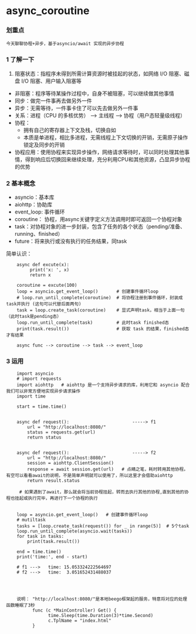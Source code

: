 # async_coroutine
### 划重点
    今天聊聊协程+异步，基于asyncio/await 实现的异步协程

### 1 了解一下
1. 阻塞状态：指程序未得到所需计算资源时被挂起的状态，如网络 I/O 阻塞、磁盘 I/O 阻塞、用户输入阻塞等
* 非阻塞：程序等待某操作过程中，自身不被阻塞，可以继续做其他事情
* 同步：做完一件事再去做另外一件
* 异步：无需等待，一件事卡住了可以先去做另外一件事
* 关系：进程（CPU 的多核优势） --> 主线程 --> 协程（用户态轻量级线程）
* 协程：
     * 拥有自己的寄存器上下文及栈，切换自如
     * 本质是单进程，相比多进程，无需线程上下文切换的开销，无需原子操作锁定及同步的开销
* 协程应用：使用协程来实现异步操作，网络请求等待时，可以同时处理其他事情，得到响应后切换回来继续处理，充分利用CPU和其他资源，凸显异步协程的优势

### 2 基本概念
* asyncio：基本库
* aiohttp：协助库
* event_loop: 事件循环
* coroutine： 协程，用async关键字定义方法调用时即可返回一个协程对象
* task：对协程对象的进一步封装，包含了任务的各个状态（pending/准备、running、finished）
* future：将来执行或没有执行的任务结果，同task

简单认识：

	    async def excute(x):
		     print('x: ', x)
		     return x

		coroutine = excute(100)
		loop = asyncio.get_event_loop()       # 创建事件循环loop
		# loop.run_until_complete(coroutine)  # 将协程注册到事件循环，封装成task并执行 (这句可以代替后面两句)
		task = loop.create_task(coroutine)    # 显式声明task，相当于上面一句（此时task是pending态）
		loop.run_until_complete(task)         # 此时task finished态
		print(task.result())                  # 获取 task 的结果，finished态才有结果

        async func --> coroutine --> task --> event_loop

### 3 运用
		import asyncio 
		# import requests
		import aiohttp   # aiohttp 是一个支持异步请求的库，利用它和 asyncio 配合我们可以非常方便地实现异步请求操作
		import time
		
	    start = time.time()


		async def request():                        -----> f1
		    url = "http://localhost:8080/"
		    status = requests.get(url)
		    return status                     


        async def request():                        -----> f2
		    url = "http://localhost:8080/"
		    session = aiohttp.ClientSession()
		    response = await session.get(url)   # 点睛之笔，耗时转用其他协程。 有空可以看看await的说明，不是简单声明就可以使用了，所以这里才会借助aiohttp
		    return result.status
      
         # 如果遇到了await，那么就会将当前协程挂起，转而去执行其他的协程,直到其他的协程也挂起或执行完毕，再进行下一个协程的执行


        loop = asyncio.get_event_loop()   # 创建事件循环loop
		# mutiltask
		tasks = [loop.create_task(request()) for _ in range(5)]  # 5个task
		loop.run_until_complete(asyncio.wait(tasks))
		for task in tasks:
		    print(task.result())
		
		end = time.time()
		print('time:', end - start)     
        
        # f1 --->   time: 15.053324222564697 
        # f2 --->   time:  3.051652431488037
        



        说明： "http://localhost:8080/"是本地beego框架起的服务，特意将对应的处理函数睡眠了3秒
              func (c *MainController) Get() {
					time.Sleep(time.Duration(3)*time.Second)
					c.TplName = "index.html"
              }